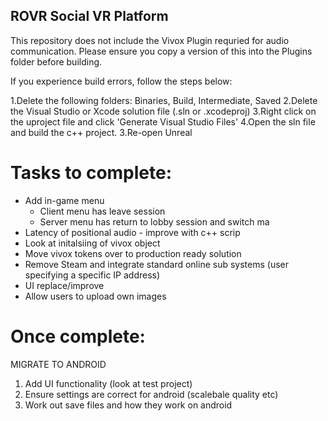 ## ROVR Social VR Platform

This repository does not include the Vivox Plugin requried for audio communication. Please ensure you copy a version of this into the Plugins folder before building. 

If you experience build errors, follow the steps below:

1.Delete the following folders: Binaries, Build, Intermediate, Saved
2.Delete the Visual Studio or Xcode solution file (.sln or .xcodeproj)
3.Right click on the uproject file and click 'Generate Visual Studio Files'
4.Open the sln file and build the c++ project.
3.Re-open Unreal

# Tasks to complete:
- Add in-game menu
  - Client menu has leave session
  - Server menu has return to lobby session and switch ma
- Latency of positional audio - improve with c++ scrip
- Look at initalsiing of vivox object
- Move vivox tokens over to production ready solution
- Remove Steam and integrate standard online sub systems (user specifying a specific IP address)  
- UI replace/improve  
- Allow users to upload own images

# Once complete:

MIGRATE TO ANDROID
1. Add UI functionality (look at test project)
2. Ensure settings are correct for android (scalebale quality etc)
2. Work out save files and how they work on android  
